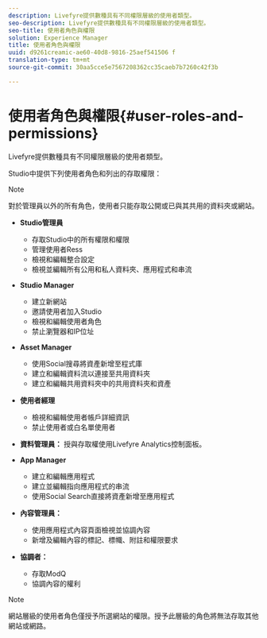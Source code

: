 ```yaml
---
description: Livefyre提供數種具有不同權限層級的使用者類型。
seo-description: Livefyre提供數種具有不同權限層級的使用者類型。
seo-title: 使用者角色與權限
solution: Experience Manager
title: 使用者角色與權限
uuid: d9261creamic-ae60-40d8-9816-25aef541506 f
translation-type: tm+mt
source-git-commit: 30aa5cce5e7567208362cc35caeb7b7260c42f3b

---
```



# 使用者角色與權限{#user-roles-and-permissions}

Livefyre提供數種具有不同權限層級的使用者類型。

Studio中提供下列使用者角色和列出的存取權限：

>[!NOTE]
>
>對於管理員以外的所有角色，使用者只能存取公開或已與其共用的資料夾或網站。

* **Studio管理員**
   * 存取Studio中的所有權限和權限
   * 管理使用者Ress
   * 檢視和編輯整合設定
   * 檢視並編輯所有公用和私人資料夾、應用程式和串流

* **Studio Manager**
   * 建立新網站
   * 邀請使用者加入Studio
   * 檢視和編輯使用者角色
   * 禁止瀏覽器和IP位址

* **Asset Manager**
   * 使用Social搜尋將資產新增至程式庫
   * 建立和編輯資料流以連接至共用資料夾
   * 建立和編輯共用資料夾中的共用資料夾和資產

* **使用者經理**
   * 檢視和編輯使用者帳戶詳細資訊
   * 禁止使用者或白名單使用者

* **資料管理員：** 授與存取權使用Livefyre Analytics控制面板。
* **App Manager**
   * 建立和編輯應用程式
   * 建立並編輯指向應用程式的串流
   * 使用Social Search直接將資產新增至應用程式

* **內容管理員：**
   * 使用應用程式內容頁面檢視並協調內容
   * 新增及編輯內容的標記、標幟、附註和權限要求

* **協調者：**
   * 存取ModQ
   * 協調內容的權利

>[!NOTE]
>
>網站層級的使用者角色僅授予所選網站的權限。授予此層級的角色將無法存取其他網站或網路。
